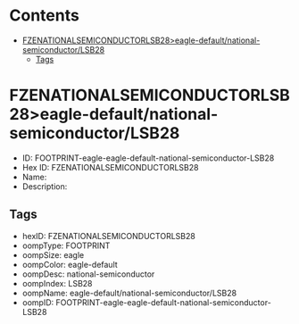 



Contents
========

* [FZENATIONALSEMICONDUCTORLSB28>eagle-default/national-semiconductor/LSB28](#fzenationalsemiconductorlsb28eagle-defaultnational-semiconductorlsb28)
	* [Tags](#tags)

# FZENATIONALSEMICONDUCTORLSB28>eagle-default/national-semiconductor/LSB28

- ID: FOOTPRINT-eagle-eagle-default-national-semiconductor-LSB28
- Hex ID: FZENATIONALSEMICONDUCTORLSB28
- Name: 
- Description: 

## Tags

- hexID: FZENATIONALSEMICONDUCTORLSB28
- oompType: FOOTPRINT
- oompSize: eagle
- oompColor: eagle-default
- oompDesc: national-semiconductor
- oompIndex: LSB28
- oompName: eagle-default/national-semiconductor/LSB28
- oompID: FOOTPRINT-eagle-eagle-default-national-semiconductor-LSB28
